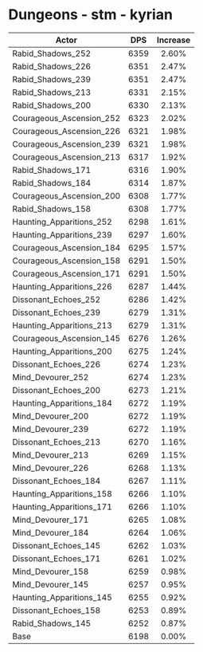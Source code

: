 # Dungeons - stm - kyrian
| Actor | DPS | Increase |
|---|:---:|:---:|
|Rabid_Shadows_252|6359|2.60%|
|Rabid_Shadows_226|6351|2.47%|
|Rabid_Shadows_239|6351|2.47%|
|Rabid_Shadows_213|6331|2.15%|
|Rabid_Shadows_200|6330|2.13%|
|Courageous_Ascension_252|6323|2.02%|
|Courageous_Ascension_226|6321|1.98%|
|Courageous_Ascension_239|6321|1.98%|
|Courageous_Ascension_213|6317|1.92%|
|Rabid_Shadows_171|6316|1.90%|
|Rabid_Shadows_184|6314|1.87%|
|Courageous_Ascension_200|6308|1.77%|
|Rabid_Shadows_158|6308|1.77%|
|Haunting_Apparitions_252|6298|1.61%|
|Haunting_Apparitions_239|6297|1.60%|
|Courageous_Ascension_184|6295|1.57%|
|Courageous_Ascension_158|6291|1.50%|
|Courageous_Ascension_171|6291|1.50%|
|Haunting_Apparitions_226|6287|1.44%|
|Dissonant_Echoes_252|6286|1.42%|
|Dissonant_Echoes_239|6279|1.31%|
|Haunting_Apparitions_213|6279|1.31%|
|Courageous_Ascension_145|6276|1.26%|
|Haunting_Apparitions_200|6275|1.24%|
|Dissonant_Echoes_226|6274|1.23%|
|Mind_Devourer_252|6274|1.23%|
|Dissonant_Echoes_200|6273|1.21%|
|Haunting_Apparitions_184|6272|1.19%|
|Mind_Devourer_200|6272|1.19%|
|Mind_Devourer_239|6272|1.19%|
|Dissonant_Echoes_213|6270|1.16%|
|Mind_Devourer_213|6269|1.15%|
|Mind_Devourer_226|6268|1.13%|
|Dissonant_Echoes_184|6267|1.11%|
|Haunting_Apparitions_158|6266|1.10%|
|Haunting_Apparitions_171|6266|1.10%|
|Mind_Devourer_171|6265|1.08%|
|Mind_Devourer_184|6264|1.06%|
|Dissonant_Echoes_145|6262|1.03%|
|Dissonant_Echoes_171|6261|1.02%|
|Mind_Devourer_158|6259|0.98%|
|Mind_Devourer_145|6257|0.95%|
|Haunting_Apparitions_145|6255|0.92%|
|Dissonant_Echoes_158|6253|0.89%|
|Rabid_Shadows_145|6252|0.87%|
|Base|6198|0.00%|
